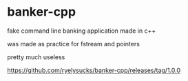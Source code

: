 # banker-cpp

fake command line banking application made in c++

was made as practice for fstream and pointers

pretty much useless

https://github.com/ryelysucks/banker-cpp/releases/tag/1.0.0
